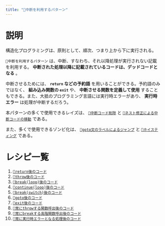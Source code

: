 ```yaml
---
title: "🔖中断を利用するパターン"
---
```


# 説明

構造化プログラミングは、原則として、順次、つまり上から下に実行される。

`🔖中断を利用するパターン` は、中断、すなわち、それ以降処理が実行されない記載を利用する。 **中断された処理以降に記載されているコードは、デッドコードとなる** 。

中断させるためには、 **`return` などの予約語** を用いることができる。予約語のみではなく、 **組み込み関数の `exit`** や、 **中断させる関数を定義して使用** することもできる。また、大抵のプログラミング言語には実行時エラーがあり、 **実行時エラー** は処理が中断するだろう。

本パターンの多くで使用できるレイズは、 [`👼中断コード削除`](./a_after_stop_delete) と [`👼ネスト修正による中断コードの移動`](./a_after_stop_move) である。

また、多くで使用できるゾンビ化は、 [`🧟goto文のラベルによるジャンプ`](./z_goto) と [`🧟ホイスティング`](./z_hoisting) である。

# レシピ一覧

1. [`🧪return後のコード`](./r_after_return)
1. [`🧪throw後のコード`](./r_after_throw)
1. [`🧪break(loop)後のコード`](./r_after_loop_break)
1. [`🧪continue(loop)後のコード`](./r_after_loop_continue)
1. [`🧪break(switch)後のコード`](./r_after_switch_break)
1. [`🧪goto後のコード`](./r_after_goto)
1. [`🧪exit後のコード`](./r_after_exit)
1. [`🧪常にthrowする関数呼出後のコード`](./r_after_func_throw)
1. [`🧪常にbreakする高階関数呼出後のコード`](./r_after_break_yield)
1. [`🧪常に実行時エラーとなる処理後のコード`](./r_after_runtime_error)
